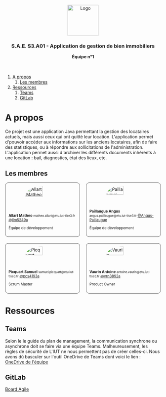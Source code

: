 
<br/>
<div align="center">
  <img src="https://moodle.iut-tlse3.fr/pluginfile.php/1/core_admin/logocompact/300x300/1724778960/Logo_IUT_ACT_couleurs.png" alt="Logo" height="100">
  <h3 align="center">S.A.E. S3.A01 - Application de gestion de bien immobiliers</h3>
  <b align="center">
    Équipe n°1
  </b>
  <br />
  <br />
  <br />
</div>

1. [A propos](#a-propos)
   1. [Les membres](#les-membres)
2. [Ressources](#ressources)
   1. [Teams](#teams)
   2. [GitLab](#gitlab)



# A propos

Ce projet est une application Java permettant la gestion des locataires actuels, mais aussi ceux qui ont quitté leur location. L'application permet d'pouvoir accéder aux informations sur les anciens locataires, afin de faire des statistiques, ou à répondre aux sollicitations de l'administration. L'application permet aussi d'archiver les différents documents inhérents à une location : bail, diagnostics, état des lieux, etc.


## Les membres

<div style="display: grid; grid-template-columns: repeat(2, 1fr); gap: 20px;">
  <div style="display: flex; flex-direction: column; align-items: center; gap: 20px; border: 1px solid #404040; padding: 10px; border-radius:10px;">
    <img src="https://gitlab.info.iut-tlse3.fr/uploads/-/system/user/avatar/402/avatar.png" style="border-radius: 100%; width: 50%" alt="Allart Matheo"/>
    <sub>
      <b>Allart Matheo</b>
      <small>matheo.allart@etu.iut-tlse3.fr</small>
      <a href="https://gitlab.info.iut-tlse3.fr/llm5249a">@llm5249a</a>
      <p>Équipe de développement</p>
    </sub>
  </div>
  <div style="display: flex; flex-direction: column; align-items: center; gap: 20px; border: 1px solid #404040; padding: 10px; border-radius:10px;">
    <img src="https://gitlab.info.iut-tlse3.fr/uploads/-/system/user/avatar/401/avatar.png" style="border-radius: 100%; width: 50%" alt="Paillaugue Angus"/>
    <sub>
      <b>Paillaugue Angus</b>
      <small>angus.paillaugue@etu.iut-tlse3.fr</small>
      <a href="https://gitlab.info.iut-tlse3.fr/pln5132a">@Angus-Paillaugue</a>
      <p>Équipe de développement</p>
    </sub>
  </div>
  <div style="display: flex; flex-direction: column; align-items: center; gap: 20px; border: 1px solid #404040; padding: 10px; border-radius:10px;">
    <img src="https://secure.gravatar.com/avatar/dd648b06014a20ebad04f74a13b48c5718dd032f80f4f9345799b12e97ae93dd?s=1600&d=identicon" style="border-radius: 100%; width: 50%" alt="Picquart Samuel"/>
    <sub>
      <b>Picquart Samuel</b>
      <small>samuel.picquart@etu.iut-tlse3.fr</small>
      <a href="https://gitlab.info.iut-tlse3.fr/pln5132a">@pcs4193a</a>
      <p>Scrum Master</p>
    </sub>
  </div>
  <div style="display: flex; flex-direction: column; align-items: center; gap: 20px; border: 1px solid #404040; padding: 10px; border-radius:10px;">
    <img src="https://secure.gravatar.com/avatar/03489ac7c3f6807961887a32212a84f54460d0c8dc80a13f9f9945ee2c122d07?s=1600&d=identicon" style="border-radius: 100%; width: 50%" alt="Vaurin Antoine"/>
    <sub>
      <b>Vaurin Antoine</b>
      <small>antoine.vaurin@etu.iut-tlse3.fr</small>
      <a href="https://gitlab.info.iut-tlse3.fr/pcs4193a">@vrn3892a</a>
      <p>Product Owner</p>
    </sub>
  </div>
</div>


# Ressources

## Teams

Selon le le guide du plan de management, la communication synchrone ou asynchrone doit se faire via une équipe Teams. Malheureusement, les règles de sécurité de L'IUT ne nous permettent pas de créer celles-ci. Nous avons dû basculer sur l'outil OneDrive de Teams dont voici le lien : [OneDrive de l'équipe](https://toulouse3-my.sharepoint.com/:f:/r/personal/samuel_picquart_etu_iut-tlse3_fr/Documents/SA%C3%893A.01?csf=1&web=1&e=rL5tSF)


## GitLab

[Board Agile](https://gitlab.info.iut-tlse3.fr/vrn3892a/sae3a01/-/boards)
